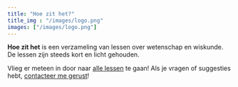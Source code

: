 ```yaml
---
title: "Hoe zit het?"
title_img : "/images/logo.png"
images: ["/images/logo.png"]
---
```

**Hoe zit het** is een verzameling van lessen over wetenschap en wiskunde. De
lessen zijn steeds kort en licht gehouden.

Vlieg er meteen in door naar [alle lessen](lessen) te gaan! Als je
vragen of suggesties hebt, [contacteer me gerust](contact)!
